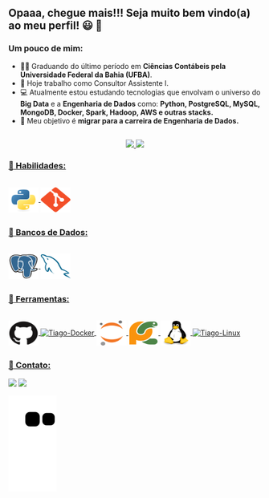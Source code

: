 ## Opaaa, chegue mais!!! Seja muito bem vindo(a) ao meu perfil! :smiley: :wave:

### Um pouco de mim:

- :man_student: Graduando do último período em **Ciências Contábeis pela Universidade Federal da Bahia (UFBA)**.
- :briefcase: Hoje trabalho como Consultor Assistente I.
- 💻 Atualmente estou estudando tecnologias que envolvam o universo do **Big Data** e a **Engenharia de Dados** como: **Python, PostgreSQL, MySQL, MongoDB, Docker, Spark, Hadoop, AWS e outras stacks.**
- :dart:  Meu objetivo é **migrar para a carreira de Engenharia de Dados.**

##

<div align="center">
  <a href="https://github.com/tiagovianez">
  <img height="180em" src="https://github-readme-stats.vercel.app/api?username=tiagovianez&show_icons=true&theme=chartreuse-dark&include_all_commits=true&count_private=true"/>
  <img height="180em" src="https://github-readme-stats.vercel.app/api/top-langs/?username=tiagovianez&layout=compact&langs_count=7&theme=chartreuse-dark"/>
</div>
  
  ### :mechanical_arm: Habilidades:
  <div style="display: inline_block"><br>
  <img align="center" alt="Tiago-Python" height="50" width="60" src="https://raw.githubusercontent.com/devicons/devicon/master/icons/python/python-original.svg">
  <img align="center" alt="Tiago-Git" height="50" width="60" src="https://raw.githubusercontent.com/devicons/devicon/master/icons/git/git-original.svg"> 
</div> 
  
##
  
  
  ### 🎲 Bancos de Dados:
  <div style="display: inline_block"><br>  
  <img align="center" alt="Tiago-Postgresql" height="50" width="60" src="https://raw.githubusercontent.com/devicons/devicon/master/icons/postgresql/postgresql-original.svg">
  <img align="center" alt="Tiago-MySQL" height="50" width="60" src="https://raw.githubusercontent.com/devicons/devicon/master/icons/mysql/mysql-original.svg">
</div>

##

### :wrench: Ferramentas:
  <div style="display: inline_block"><br>  
  <img align="center" alt="Tiago-GitHub" height="50" width="60" src="https://raw.githubusercontent.com/devicons/devicon/master/icons/github/github-original.svg">
  <img align="center" alt="Tiago-Docker" height="50" width="60" src="https://cdn.jsdelivr.net/gh/devicons/devicon@v2.14.0/devicon.min.css">
  <img align="center" alt="Tiago-Jupyter"30" height="50" width="60" src="https://raw.githubusercontent.com/devicons/devicon/master/icons/jupyter/jupyter-original.svg">
  <img align="center" alt="Tiago-Pycharm"30" height="50" width="60" src="https://raw.githubusercontent.com/devicons/devicon/master/icons/pycharm/pycharm-original.svg">
  <img align="center" alt="Tiago-Linux" height="50" width="60" src="https://raw.githubusercontent.com/devicons/devicon/master/icons/linux/linux-original.svg">
    <img align="center" alt="Tiago-Linux" height="50" width="60" src="https://cdn.jsdelivr.net/gh/devicons/devicon/icons/ubuntu/ubuntu-plain.svg">
</div>
                                                                                                                                                 
##
### :iphone: Contato:  
                                                                                                                                                 
<div>
  <a href="https://www.linkedin.com/in/tiagovianez/" target="_blank"><img src="https://img.shields.io/badge/-LinkedIn-%230077B5?style=for-the-badge&logo=linkedin&logoColor=white" target="_blank"></a>
    <a href = "mailto:tiagovianez@gmail.com"><img src="https://img.shields.io/badge/-Gmail-%23333?style=for-the-badge&logo=gmail&logoColor=white>" target="_blank"</a>
 <div>
  
   ![Snake animation](https://github.com/tiagovianez/tiagovianez/blob/output/github-contribution-grid-snake.svg)
 
</div>
